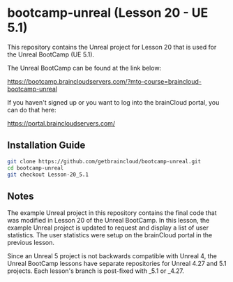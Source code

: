 # bootcamp-unreal (Lesson 20 - UE 5.1)

This repository contains the Unreal project for Lesson 20 that is used for the Unreal BootCamp (UE 5.1).

The Unreal BootCamp can be found at the link below:

https://bootcamp.braincloudservers.com/?mto-course=braincloud-bootcamp-unreal


If you haven't signed up or you want to log into the brainCloud portal, you can do that here:

https://portal.braincloudservers.com/


## Installation Guide

```bash
git clone https://github.com/getbraincloud/bootcamp-unreal.git
cd bootcamp-unreal
git checkout Lesson-20_5.1
```

## Notes

The example Unreal project in this repository contains the final code that was modified in Lesson 20 of the Unreal BootCamp. In this lesson, the example Unreal project is updated to request and display a list of user statistics. The user statistics were setup on the brainCloud portal in the previous lesson.

Since an Unreal 5 project is not backwards compatible with Unreal 4, the Unreal BootCamp lessons have separate repositories for Unreal 4.27 and 5.1 projects. Each lesson's branch is post-fixed with _5.1 or _4.27.

